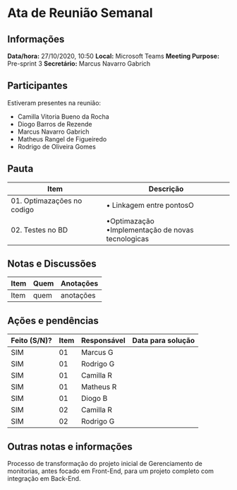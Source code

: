 # Ata de Reunião Semanal

## Informações
**Data/hora:** 27/10/2020, 10:50 
**Local:** Microsoft Teams 
**Meeting Purpose:** Pre-sprint 3
**Secretário:** Marcus Navarro Gabrich

## Participantes
Estiveram presentes na reunião:
- Camilla Vitoria Bueno da Rocha
- Diogo Barros de Rezende
- Marcus Navarro Gabrich
- Matheus Rangel de Figueiredo
- Rodrigo de Oliveira Gomes

## Pauta

Item | Descrição
---- | ----
01. Optimazações no codigo | • Linkagem entre pontosO<br>
02. Testes no BD | •Optimazação<br>•Implementação de novas tecnologicas

## Notas e Discussões
Item     | Quem | Anotações |
-------- | ---- | ---- |
Item     | quem | anotações |


## Ações e pendências
| Feito (S/N)? | Item | Responsável | Data para solução |
|--------------| ---- | ------------- | --------------- |
|   SIM        |  01  | Marcus G      |                 |
|   SIM        |  01  | Rodrigo G     |                 |
|   SIM        |  01  | Camilla R     |                 |
|   SIM        |  01  | Matheus R     |                 |
|   SIM        |  01  | Diogo B       |                 |
|   SIM        |  02  | Camilla R     |                 |
|   SIM        |  02  | Rodrigo G     |                 |

## Outras notas e informações
Processo de transformação do projeto inicial de Gerenciamento de monitorias,
antes focado em Front-End, para um projeto completo com integração em Back-End.
